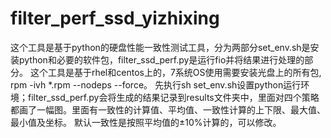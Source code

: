 # filter_perf_ssd_yizhixing
这个工具是基于python的硬盘性能一致性测试工具，分为两部分set_env.sh是安装python和必要的软件包，filter_ssd_perf.py是运行fio并将结果进行处理的部分。
这个工具是基于rhel和centos上的，7系统OS使用需要安装光盘上的所有包, rpm -ivh *.rpm --nodeps --force。
先执行sh set_env.sh设置python运行环境；filter_ssd_perf.py会将生成的结果记录到results文件夹中，里面对四个策略都画了一幅图。里面有一致性的计算值、平均值、一致性计算的上下限、最大值、最小值及坐标。
默认一致性是按照平均值的±10%计算的，可以修改。

